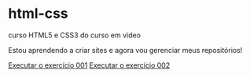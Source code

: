 # html-css
 curso HTML5 e CSS3  do curso em video

 Estou aprendendo a criar sites e agora vou gerenciar meus repositórios!


<a href="https://claudionormeira.github.io/html-css/exercicios/ex001/index.html">Executar o exercício 001</a>
<a href="https://claudionormeira.github.io/html-css/exercicios/ex002/index.html">Executar o exercício 002</a>